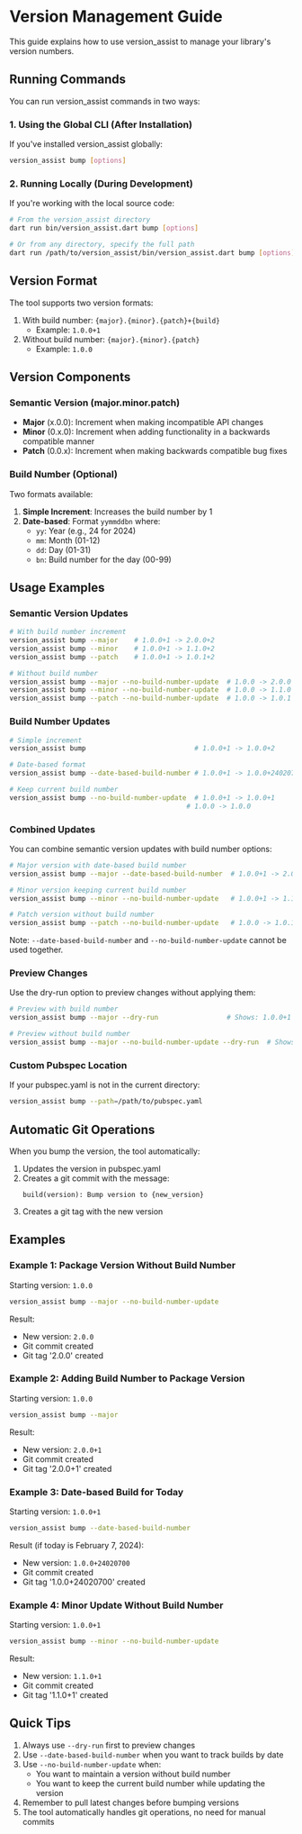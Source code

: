 # Version Management Guide

This guide explains how to use version_assist to manage your library's version numbers.

## Running Commands

You can run version_assist commands in two ways:

### 1. Using the Global CLI (After Installation)

If you've installed version_assist globally:

```bash
version_assist bump [options]
```

### 2. Running Locally (During Development)

If you're working with the local source code:

```bash
# From the version_assist directory
dart run bin/version_assist.dart bump [options]

# Or from any directory, specify the full path
dart run /path/to/version_assist/bin/version_assist.dart bump [options]
```

## Version Format

The tool supports two version formats:
1. With build number: `{major}.{minor}.{patch}+{build}`
   - Example: `1.0.0+1`
2. Without build number: `{major}.{minor}.{patch}`
   - Example: `1.0.0`

## Version Components

### Semantic Version (major.minor.patch)
- **Major** (x.0.0): Increment when making incompatible API changes
- **Minor** (0.x.0): Increment when adding functionality in a backwards compatible manner
- **Patch** (0.0.x): Increment when making backwards compatible bug fixes

### Build Number (Optional)
Two formats available:
1. **Simple Increment**: Increases the build number by 1
2. **Date-based**: Format `yymmddbn` where:
   - `yy`: Year (e.g., 24 for 2024)
   - `mm`: Month (01-12)
   - `dd`: Day (01-31)
   - `bn`: Build number for the day (00-99)

## Usage Examples

### Semantic Version Updates

```bash
# With build number increment
version_assist bump --major    # 1.0.0+1 -> 2.0.0+2
version_assist bump --minor    # 1.0.0+1 -> 1.1.0+2
version_assist bump --patch    # 1.0.0+1 -> 1.0.1+2

# Without build number
version_assist bump --major --no-build-number-update  # 1.0.0 -> 2.0.0
version_assist bump --minor --no-build-number-update  # 1.0.0 -> 1.1.0
version_assist bump --patch --no-build-number-update  # 1.0.0 -> 1.0.1
```

### Build Number Updates

```bash
# Simple increment
version_assist bump                           # 1.0.0+1 -> 1.0.0+2

# Date-based format
version_assist bump --date-based-build-number # 1.0.0+1 -> 1.0.0+24020700

# Keep current build number
version_assist bump --no-build-number-update  # 1.0.0+1 -> 1.0.0+1
                                            # 1.0.0 -> 1.0.0
```

### Combined Updates

You can combine semantic version updates with build number options:

```bash
# Major version with date-based build number
version_assist bump --major --date-based-build-number  # 1.0.0+1 -> 2.0.0+24020700

# Minor version keeping current build number
version_assist bump --minor --no-build-number-update   # 1.0.0+1 -> 1.1.0+1

# Patch version without build number
version_assist bump --patch --no-build-number-update   # 1.0.0 -> 1.0.1
```

Note: `--date-based-build-number` and `--no-build-number-update` cannot be used together.

### Preview Changes

Use the dry-run option to preview changes without applying them:

```bash
# Preview with build number
version_assist bump --major --dry-run                 # Shows: 1.0.0+1 -> 2.0.0+2

# Preview without build number
version_assist bump --major --no-build-number-update --dry-run  # Shows: 1.0.0 -> 2.0.0
```

### Custom Pubspec Location

If your pubspec.yaml is not in the current directory:

```bash
version_assist bump --path=/path/to/pubspec.yaml
```

## Automatic Git Operations

When you bump the version, the tool automatically:

1. Updates the version in pubspec.yaml
2. Creates a git commit with the message:
   ```
   build(version): Bump version to {new_version}
   ```
3. Creates a git tag with the new version

## Examples

### Example 1: Package Version Without Build Number

Starting version: `1.0.0`

```bash
version_assist bump --major --no-build-number-update
```

Result:
- New version: `2.0.0`
- Git commit created
- Git tag '2.0.0' created

### Example 2: Adding Build Number to Package Version

Starting version: `1.0.0`

```bash
version_assist bump --major
```

Result:
- New version: `2.0.0+1`
- Git commit created
- Git tag '2.0.0+1' created

### Example 3: Date-based Build for Today

Starting version: `1.0.0+1`

```bash
version_assist bump --date-based-build-number
```

Result (if today is February 7, 2024):
- New version: `1.0.0+24020700`
- Git commit created
- Git tag '1.0.0+24020700' created

### Example 4: Minor Update Without Build Number

Starting version: `1.0.0+1`

```bash
version_assist bump --minor --no-build-number-update
```

Result:
- New version: `1.1.0+1`
- Git commit created
- Git tag '1.1.0+1' created

## Quick Tips

1. Always use `--dry-run` first to preview changes
2. Use `--date-based-build-number` when you want to track builds by date
3. Use `--no-build-number-update` when:
   - You want to maintain a version without build number
   - You want to keep the current build number while updating the version
4. Remember to pull latest changes before bumping versions
5. The tool automatically handles git operations, no need for manual commits
